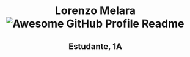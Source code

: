 <h1 align="center">Lorenzo Melara
<img alt="Awesome GitHub Profile Readme" src="assets/agpr.gif"> </img>
<h2 align="center">Estudante, 1A
